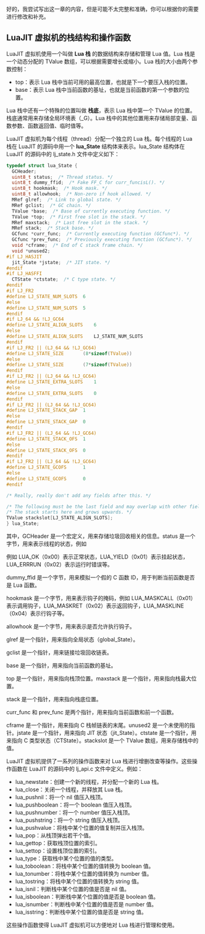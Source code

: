 好的，我尝试写出这一章的内容，但是可能不太完整和准确，你可以根据你的需要进行修改和补充。

LuaJIT 虚拟机的栈结构和操作函数
---------------------------------

LuaJIT 虚拟机使用一个叫做 **Lua 栈** 的数据结构来存储和管理 Lua 值。Lua 栈是一个动态分配的 TValue 数组，可以根据需要增长或缩小。Lua 栈的大小由两个参数控制：

- top：表示 Lua 栈中当前可用的最高位置，也就是下一个要压入栈的位置。
- base：表示 Lua 栈中当前函数的基址，也就是当前函数的第一个参数的位置。

Lua 栈中还有一个特殊的位置叫做 **栈底**，表示 Lua 栈中第一个 TValue 的位置。栈底通常用来存储全局环境表（_G）。Lua 栈中的其他位置用来存储局部变量、函数参数、函数返回值、临时值等。

LuaJIT 虚拟机为每个线程（thread）分配一个独立的 Lua 栈。每个线程的 Lua 栈在 LuaJIT 的源码中用一个 **lua_State** 结构体来表示。lua_State 结构体在 LuaJIT 的源码中的 lj_state.h 文件中定义如下：

```c
typedef struct lua_State {
  GCHeader;
  uint8_t status;  /* Thread status. */
  uint8_t dummy_ffid;  /* Fake FF_C for curr_funcisL(). */
  uint8_t hookmask;  /* Hook mask. */
  uint8_t allowhook;  /* Non-zero if hook allowed. */
  MRef glref;  /* Link to global state. */
  MRef gclist;  /* GC chain. */
  TValue *base;  /* Base of currently executing function. */
  TValue *top;  /* First free slot in the stack. */
  MRef maxstack;  /* Last free slot in the stack. */
  MRef stack;  /* Stack base. */
  GCfunc *curr_func;  /* Currently executing function (GCfunc*). */
  GCfunc *prev_func;  /* Previously executing function (GCfunc*). */
  void *cframe;  /* End of C stack frame chain. */
  void *unused2;
#if LJ_HASJIT
  jit_State *jstate;  /* JIT state. */
#endif
#if LJ_HASFFI
  CTState *ctstate;  /* C type state. */
#endif
#if LJ_FR2
#define LJ_STATE_NUM_SLOTS	6
#else
#define LJ_STATE_NUM_SLOTS	5
#endif
#if LJ_64 && !LJ_GC64
#define LJ_STATE_ALIGN_SLOTS	6
#else
#define LJ_STATE_ALIGN_SLOTS	LJ_STATE_NUM_SLOTS
#endif
#if LJ_FR2 || (LJ_64 && !LJ_GC64)
#define LJ_STATE_SIZE		(8*sizeof(TValue))
#else
#define LJ_STATE_SIZE		(7*sizeof(TValue))
#endif
#if LJ_FR2 || (LJ_64 && !LJ_GC64)
#define LJ_STATE_EXTRA_SLOTS	1
#else
#define LJ_STATE_EXTRA_SLOTS	0
#endif
#if LJ_FR2 || (LJ_64 && !LJ_GC64)
#define LJ_STATE_STACK_GAP	1
#else
#define LJ_STATE_STACK_GAP	0
#endif
#if LJ_FR2 || (LJ_64 && !LJ_GC64)
#define LJ_STATE_STACK_OFS	1
#else
#define LJ_STATE_STACK_OFS	0
#endif
#if LJ_FR2 || (LJ_64 && !LJ_GC64)
#define LJ_STATE_GCOFS		1
#else
#define LJ_STATE_GCOFS		0
#endif

/* Really, really don't add any fields after this. */

/* The following must be the last field and may overlap with other fields. */
/* The stack starts here and grows upwards. */
TValue stackslot[LJ_STATE_ALIGN_SLOTS];
} lua_State;
```

其中，GCHeader 是一个宏定义，用来存储垃圾回收相关的信息。status 是一个字节，用来表示线程的状态，例如

例如 LUA_OK（0x00）表示正常状态，LUA_YIELD（0x01）表示挂起状态，LUA_ERRRUN（0x02）表示运行时错误等。

dummy_ffid 是一个字节，用来模拟一个假的 C 函数 ID，用于判断当前函数是否是 Lua 函数。

hookmask 是一个字节，用来表示钩子的掩码，例如 LUA_MASKCALL（0x01）表示调用钩子，LUA_MASKRET（0x02）表示返回钩子，LUA_MASKLINE（0x04）表示行钩子等。

allowhook 是一个字节，用来表示是否允许执行钩子。

glref 是一个指针，用来指向全局状态（global_State）。

gclist 是一个指针，用来链接垃圾回收链表。

base 是一个指针，用来指向当前函数的基址。

top 是一个指针，用来指向栈顶位置。maxstack 是一个指针，用来指向栈最大位置。

stack 是一个指针，用来指向栈底位置。

curr_func 和 prev_func 是两个指针，用来指向当前函数和前一个函数。

cframe 是一个指针，用来指向 C 栈帧链表的末尾。unused2 是一个未使用的指针。jstate 是一个指针，用来指向 JIT 状态（jit_State）。ctstate 是一个指针，用来指向 C 类型状态（CTState）。stackslot 是一个 TValue 数组，用来存储栈中的值。

LuaJIT 虚拟机提供了一系列的操作函数来对 Lua 栈进行增删改查等操作。这些操作函数在 LuaJIT 的源码中的 lj_api.c 文件中定义。例如：

- lua_newstate：创建一个新的线程，并分配一个新的 Lua 栈。
- lua_close：关闭一个线程，并释放其 Lua 栈。
- lua_pushnil：将一个 nil 值压入栈顶。
- lua_pushboolean：将一个 boolean 值压入栈顶。
- lua_pushnumber：将一个 number 值压入栈顶。
- lua_pushstring：将一个 string 值压入栈顶。
- lua_pushvalue：将栈中某个位置的值复制并压入栈顶。
- lua_pop：从栈顶弹出若干个值。
- lua_gettop：获取栈顶位置的索引。
- lua_settop：设置栈顶位置的索引。
- lua_type：获取栈中某个位置的值的类型。
- lua_toboolean：将栈中某个位置的值转换为 boolean 值。
- lua_tonumber：将栈中某个位置的值转换为 number 值。
- lua_tostring：将栈中某个位置的值转换为 string 值。
- lua_isnil：判断栈中某个位置的值是否是 nil 值。
- lua_isboolean：判断栈中某个位置的值是否是 boolean 值。
- lua_isnumber：判断栈中某个位置的值是否是 number 值。
- lua_isstring：判断栈中某个位置的值是否是 string 值。

这些操作函数使得 LuaJIT 虚拟机可以方便地对 Lua 栈进行管理和使用。
